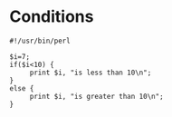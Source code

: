 # Conditions

~~~~~~~~
#!/usr/bin/perl

$i=7;
if($i<10) {
     print $i, "is less than 10\n";
}
else {
     print $i, "is greater than 10\n";
}
~~~~~~~~
